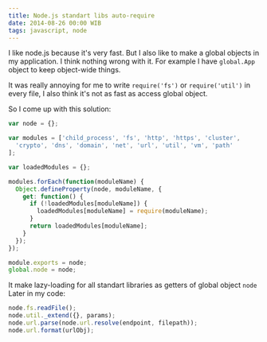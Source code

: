 ```yaml
---
title: Node.js standart libs auto-require
date: 2014-08-26 00:00 WIB
tags: javascript, node
---
```


I like node.js because it's very fast. But I also like to make a global objects in my application. I think nothing wrong with it. For example I have `global.App` object to keep object-wide things.

It was really annoying for me to write `require('fs')` or `require('util')` in every file, I also think it's not as fast as access global object.

So I come up with this solution:

~~~js
var node = {};

var modules = ['child_process', 'fs', 'http', 'https', 'cluster',
  'crypto', 'dns', 'domain', 'net', 'url', 'util', 'vm', 'path'
];

var loadedModules = {};

modules.forEach(function(moduleName) {
  Object.defineProperty(node, moduleName, {
    get: function() {
      if (!loadedModules[moduleName]) {
        loadedModules[moduleName] = require(moduleName);
      }
      return loadedModules[moduleName];
    }
  });
});

module.exports = node;
global.node = node;
~~~

It make lazy-loading for all standart libraries as getters of global object `node`
Later in my code:

~~~js
node.fs.readFile();
node.util._extend({}, params);
node.url.parse(node.url.resolve(endpoint, filepath));
node.url.format(urlObj);
~~~